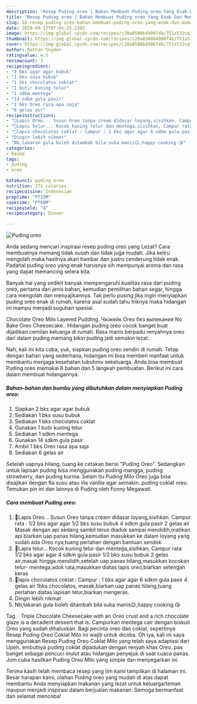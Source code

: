 ```yaml
---
description: "Resep Puding oreo | Bahan Membuat Puding oreo Yang Enak Dan Mudah"
title: "Resep Puding oreo | Bahan Membuat Puding oreo Yang Enak Dan Mudah"
slug: 58-resep-puding-oreo-bahan-membuat-puding-oreo-yang-enak-dan-mudah
date: 2020-09-17T07:04:25.230Z
image: https://img-global.cpcdn.com/recipes/c20a8500b4906f4b/751x532cq70/puding-oreo-foto-resep-utama.jpg
thumbnail: https://img-global.cpcdn.com/recipes/c20a8500b4906f4b/751x532cq70/puding-oreo-foto-resep-utama.jpg
cover: https://img-global.cpcdn.com/recipes/c20a8500b4906f4b/751x532cq70/puding-oreo-foto-resep-utama.jpg
author: Nathan Snyder
ratingvalue: 4.5
reviewcount: 3
recipeingredient:
- "2 bks agar agar bubuk"
- "1 bks susu bubuk"
- "1 bks chocolatos coklat"
- "1 butir kuning telur"
- "1 sdkm mentega"
- "14 sdkm gula pasir"
- "1 bks Oreo rasa apa saja"
- "6 gelas air"
recipeinstructions:
- "🌹Lapis Oreo... Susun Oreo tanpa cream didasar loyang,sisihkan. Campur rata : 1/2 bks agar agar 1/2 bks susu bubuk 4 sdkm gula pasir 2 gelas air Masak dengan api sedang sambil terus diaduk sampai mendidih,matikan api biarkan uap panas hilang,kemudian masukkan ke dalam loyang yang sudah ada Oreo nya,tuang perlahan dengan bantuan sendok"
- "🥀Lapis telur... Kocok kuning telur dan mentega,sisihkan, Campur rata: 1/2 bks agar agar 4 sdkm gula pasir 1/2 bks susu bubuk 2 gelas air,masak hingga mendidih,setelah uap panas hilang,masukkan kocokan telur- mentega,aduk rata,masukkan diatas lapis oreo,biarkan setengah keras"
- "🌹lapis chocolatos coklat : Campur : 1 bks agar agar 6 sdkm gula pasir 4 gelas air 1bks chocolatos, masak,biarkan uap panas hilang,tuang perlahan diatas lapisan telur,biarkan mengeras."
- "Dingin lebih nikmat"
- "Nb,takaran gula boleh ditambah bila suka manis😉,happy cooking 😘"
categories:
- Resep
tags:
- puding
- oreo

katakunci: puding oreo 
nutrition: 271 calories
recipecuisine: Indonesian
preptime: "PT15M"
cooktime: "PT60M"
recipeyield: "4"
recipecategory: Dinner

---
```



![Puding oreo](https://img-global.cpcdn.com/recipes/c20a8500b4906f4b/751x532cq70/puding-oreo-foto-resep-utama.jpg)

Anda sedang mencari inspirasi resep puding oreo yang Lezat? Cara membuatnya memang tidak susah dan tidak juga mudah. Jika keliru mengolah maka hasilnya akan hambar dan justru cenderung tidak enak. Padahal puding oreo yang enak harusnya sih mempunyai aroma dan rasa yang dapat memancing selera kita.

Banyak hal yang sedikit banyak mempengaruhi kualitas rasa dari puding oreo, pertama dari jenis bahan, kemudian pemilihan bahan segar, hingga cara mengolah dan menyajikannya. Tak perlu pusing jika ingin menyiapkan puding oreo enak di rumah, karena asal sudah tahu triknya maka hidangan ini mampu menjadi suguhan spesial.

Chocolate Oreo Milo Layered Pudding. Чизкейк Oreo без выпекания No Bake Oreo Cheesecake.. Hidangan puding oreo cocok banget buat dijadikan cemilan keluarga di rumah. Rasa manis berpadu renyahnya oreo dari dalam puding memang bikin puding jadi semakin lezat.


Nah, kali ini kita coba, yuk, siapkan puding oreo sendiri di rumah. Tetap dengan bahan yang sederhana, hidangan ini bisa memberi manfaat untuk membantu menjaga kesehatan tubuhmu sekeluarga. Anda bisa membuat Puding oreo memakai 8 bahan dan 5 langkah pembuatan. Berikut ini cara dalam membuat hidangannya.

<!--inarticleads1-->

##### Bahan-bahan dan bumbu yang dibutuhkan dalam menyiapkan Puding oreo:

1. Siapkan 2 bks agar agar bubuk
1. Sediakan 1 bks susu bubuk
1. Sediakan 1 bks chocolatos coklat
1. Gunakan 1 butir kuning telur
1. Sediakan 1 sdkm mentega
1. Gunakan 14 sdkm gula pasir
1. Ambil 1 bks Oreo rasa apa saja
1. Sediakan 6 gelas air


Setelah uapnya hilang, tuang ke cetakan berisi &#34;Puding Oreo&#34;. Sedangkan untuk lapisan puding bisa menggunakan puding mangga, puding strowberry, dan puding kurma. Selain itu Puding Milo Oreo juga bisa disajikan dengan fla susu atau vla vanilla agar semakin. puding coklat oreo. Temukan pin ini dan lainnya di Puding oleh Fonny Megawati. 

<!--inarticleads2-->

##### Cara membuat Puding oreo:

1. 🌹Lapis Oreo... Susun Oreo tanpa cream didasar loyang,sisihkan. Campur rata : 1/2 bks agar agar 1/2 bks susu bubuk 4 sdkm gula pasir 2 gelas air Masak dengan api sedang sambil terus diaduk sampai mendidih,matikan api biarkan uap panas hilang,kemudian masukkan ke dalam loyang yang sudah ada Oreo nya,tuang perlahan dengan bantuan sendok
1. 🥀Lapis telur... Kocok kuning telur dan mentega,sisihkan, Campur rata: 1/2 bks agar agar 4 sdkm gula pasir 1/2 bks susu bubuk 2 gelas air,masak hingga mendidih,setelah uap panas hilang,masukkan kocokan telur- mentega,aduk rata,masukkan diatas lapis oreo,biarkan setengah keras
1. 🌹lapis chocolatos coklat : Campur : 1 bks agar agar 6 sdkm gula pasir 4 gelas air 1bks chocolatos, masak,biarkan uap panas hilang,tuang perlahan diatas lapisan telur,biarkan mengeras.
1. Dingin lebih nikmat
1. Nb,takaran gula boleh ditambah bila suka manis😉,happy cooking 😘


Tag. · Triple Chocolate Cheesecake with an Oreo crust and a rich chocolate glaze is a decadent dessert that is. Campurkan mentega cair dengan biskuit Oreo yang sudah dihaluskan. Bagi pecinta oreo dan coklat, sepertinya Resep Puding Oreo Coklat Milo ini wajib untuk dicoba. Oh iya, kali ini saya menggunakan Resep Puding Oreo Coklat Milo yang telah saya adaptasi dari Upeh. embutnya puding coklat dipadukan dengan renyah khas Oreo, pas banget sebagai pencuci mulut atau hidangan penyejuk di saat cuaca panas. Jom cuba hasilkan Puding Oreo Milo yang simple dan menyegarkan ini. 

Terima kasih telah membaca resep yang tim kami tampilkan di halaman ini. Besar harapan kami, olahan Puding oreo yang mudah di atas dapat membantu Anda menyiapkan makanan yang lezat untuk keluarga/teman maupun menjadi inspirasi dalam berjualan makanan. Semoga bermanfaat dan selamat mencoba!
